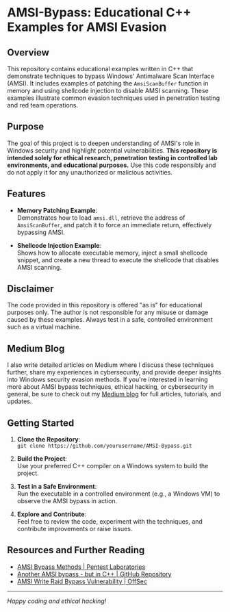 # AMSI-Bypass: Educational C++ Examples for AMSI Evasion

## Overview
This repository contains educational examples written in C++ that demonstrate techniques to bypass Windows' Antimalware Scan Interface (AMSI). It includes examples of patching the `AmsiScanBuffer` function in memory and using shellcode injection to disable AMSI scanning. These examples illustrate common evasion techniques used in penetration testing and red team operations.

## Purpose
The goal of this project is to deepen understanding of AMSI's role in Windows security and highlight potential vulnerabilities. **This repository is intended solely for ethical research, penetration testing in controlled lab environments, and educational purposes.** Use this code responsibly and do not apply it for any unauthorized or malicious activities.

## Features
- **Memory Patching Example**:  
  Demonstrates how to load `amsi.dll`, retrieve the address of `AmsiScanBuffer`, and patch it to force an immediate return, effectively bypassing AMSI.
  
- **Shellcode Injection Example**:  
  Shows how to allocate executable memory, inject a small shellcode snippet, and create a new thread to execute the shellcode that disables AMSI scanning.

## Disclaimer
The code provided in this repository is offered "as is" for educational purposes only. The author is not responsible for any misuse or damage caused by these examples. Always test in a safe, controlled environment such as a virtual machine.

## Medium Blog
I also write detailed articles on Medium where I discuss these techniques further, share my experiences in cybersecurity, and provide deeper insights into Windows security evasion methods. If you're interested in learning more about AMSI bypass techniques, ethical hacking, or cybersecurity in general, be sure to check out my [Medium blog](https://medium.com/@yourusername) for full articles, tutorials, and updates.

## Getting Started
1. **Clone the Repository**:  
   `git clone https://github.com/yourusername/AMSI-Bypass.git`
   
2. **Build the Project**:  
   Use your preferred C++ compiler on a Windows system to build the project.
   
3. **Test in a Safe Environment**:  
   Run the executable in a controlled environment (e.g., a Windows VM) to observe the AMSI bypass in action.

4. **Explore and Contribute**:  
   Feel free to review the code, experiment with the techniques, and contribute improvements or raise issues.

## Resources and Further Reading
- [AMSI Bypass Methods | Pentest Laboratories](https://pentestlaboratories.com/2021/05/17/amsi-bypass-methods/)
- [Another AMSI bypass - but in C++ | GitHub Repository](https://github.com/plackyhacker/AMSI-Bypass)
- [AMSI Write Raid Bypass Vulnerability | OffSec](https://www.offsec.com/blog/amsi-write-raid-0day-vulnerability/)

---

*Happy coding and ethical hacking!*

